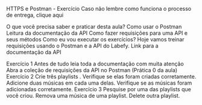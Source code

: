 HTTPS e Postman - Exercício
Caso não lembre como funciona o processo de entrega, clique aqui

O que você precisa saber e praticar desta aula?
Como usar o Postman
Leitura da documentação da API
Como fazer requisições para uma API e seus métodos
Como eu vou executar os exercícios?
Hoje vamos treinar requisições usando o Postman e a API do Labefy. Link para a documentação da API

Exercício 1
Antes de tudo leia toda a documentação com muita atenção
Abra a coleção de requisições da API no Postman (Prática 0 da aula)
Exercício 2
Crie três playlists .
Verifique se elas foram criadas corretamente.
Adicione duas músicas em cada uma delas.
Verifique se as músicas foram adicionadas corretamente.
Exercício 3
Pesquise por uma das playlists que você criou.
Remova uma música de uma playlist.
Delete outra playlist.